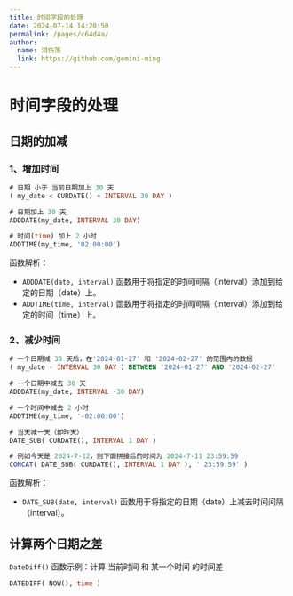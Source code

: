 ```yaml
---
title: 时间字段的处理
date: 2024-07-14 14:20:50
permalink: /pages/c64d4a/
author: 
  name: 泪伤荡
  link: https://github.com/gemini-ming
---
```



# 时间字段的处理

## 日期的加减

### 1、增加时间

```sql
# 日期 小于 当前日期加上 30 天
( my_date < CURDATE() + INTERVAL 30 DAY )

# 日期加上 30 天
ADDDATE(my_date, INTERVAL 30 DAY)

# 时间(time) 加上 2 小时
ADDTIME(my_time, '02:00:00')
```

函数解析：

- `ADDDATE(date, interval)` 函数用于将指定的时间间隔（interval）添加到给定的日期（date）上。
- `ADDTIME(time, interval)` 函数用于将指定的时间间隔（interval）添加到给定的时间（time）上。

### 2、减少时间

```sql
# 一个日期减 30 天后，在'2024-01-27' 和 '2024-02-27' 的范围内的数据
( my_date - INTERVAL 30 DAY ) BETWEEN '2024-01-27' AND '2024-02-27'

# 一个日期中减去 30 天
ADDDATE(my_date, INTERVAL -30 DAY)

# 一个时间中减去 2 小时
ADDTIME(my_time, '-02:00:00')

# 当天减一天（即昨天）
DATE_SUB( CURDATE(), INTERVAL 1 DAY )

# 例如今天是 2024-7-12，则下面拼接后的时间为 2024-7-11 23:59:59
CONCAT( DATE_SUB( CURDATE(), INTERVAL 1 DAY ), ' 23:59:59' )
```

函数解析：

- `DATE_SUB(date, interval)` 函数用于将指定的日期（date）上减去时间间隔（interval）。



## 计算两个日期之差

`DateDiff()` 函数示例：计算 当前时间 和 某一个时间 的时间差

```sql
DATEDIFF( NOW(), time )
```

